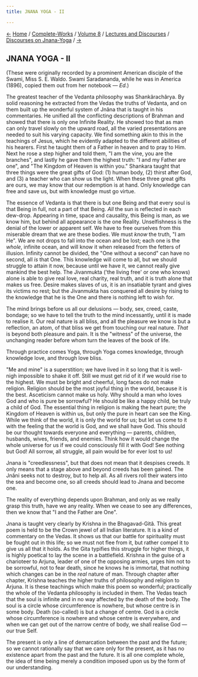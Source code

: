 ```yaml
---
title: JNANA YOGA - II

---
```

<div>

[←](jnana-yoga_i.htm) [Home](../../../../index.htm) /
[Complete-Works](../../../complete_works.htm) / [Volume
8](../../volume_8_contents.htm) / [Lectures and
Discourses](../lectures_and_discourses_contents.htm) / [Discourses on
Jnana-Yoga](discourses_on_jnana-yoga_contents.htm)
/ [→](jnana-yoga_iii.htm)

  

## JNANA YOGA - II

(These were originally recorded by a prominent American disciple of the
Swami, Miss S. E. Waldo. Swami Saradananda, while he was in America
(1896), copied them out from her notebook — *Ed*.)

The greatest teacher of the Vedanta philosophy was Shankârachârya. By
solid reasoning he extracted from the Vedas the truths of Vedanta, and
on them built up the wonderful system of Jnâna that is taught in his
commentaries. He unified all the conflicting descriptions of Brahman and
showed that there is only one Infinite Reality. He showed too that as
man can only travel slowly on the upward road, all the varied
presentations are needed to suit his varying capacity. We find something
akin to this in the teachings of Jesus, which he evidently adapted to
the different abilities of his hearers. First he taught them of a Father
in heaven and to pray to Him. Next he rose a step higher and told them,
"I am the vine, you are the branches", and lastly he gave them the
highest truth: "I and my Father are one", and "The Kingdom of Heaven is
within you." Shankara taught that three things were the great gifts of
God: (1) human body, (2) thirst after God, and (3) a teacher who can
show us the light. When these three great gifts are ours, we may know
that our redemption is at hand. Only knowledge can free and save us, but
with knowledge must go virtue.

The essence of Vedanta is that there is but one Being and that every
soul is that Being in full, not a part of that Being. *All* the sun is
reflected in each dew-drop. Appearing in time, space and causality, this
Being is man, as we know him, but behind all appearance is the one
Reality. Unselfishness is the denial of the lower or apparent self. We
have to free ourselves from this miserable dream that we are these
bodies. We must *know* the truth, "I am He". We are not drops to fall
into the ocean and be lost; each one is the *whole*, infinite ocean, and
will know it when released from the fetters of illusion. Infinity cannot
be divided, the "One without a second" can have no second, all *is* that
One. This knowledge will come to all, but we should struggle to attain
it now, because until we have it, we cannot really give mankind the best
help. The Jivanmukta ('the living free' or one who knows) alone is able
to give real love, real charity, real truth, and it is truth alone that
makes us free. Desire makes slaves of us, it is an insatiable tyrant and
gives its victims no rest; but the Jivanmukta has conquered all desire
by rising to the knowledge that he is the One and there is nothing left
to wish for.

The mind brings before us all our delusions — body, sex, creed, caste,
bondage; so we have to tell the truth to the mind incessantly, until it
is made to realise it. Our real nature is all bliss, and all the
pleasure we know is but a reflection, an atom, of that bliss we get from
touching our real nature. *That* is beyond both pleasure and pain. It is
the "witness" of the universe, the unchanging reader before whom turn
the leaves of the book of life.

Through practice comes Yoga, through Yoga comes knowledge, through
knowledge love, and through love bliss.

"Me and mine" is a superstition; we have lived in it so long that it is
well-nigh impossible to shake it off. Still we must get rid of it if we
would rise to the highest. We must be bright and cheerful, long faces do
not make religion. Religion should be the most joyful thing in the
world, because it is the best. Asceticism cannot make us holy. Why
should a man who loves God and who is pure be sorrowful? He should be
like a happy child, be truly a child of God. The essential thing in
religion is making the heart pure; the Kingdom of Heaven is within us,
but only the pure in heart can see the King. While we think of the
world, it is only the world for us; but let us come to it with the
feeling that the world is God, and we shall have God. This should be our
thought towards everyone and everything — parents, children, husbands,
wives, friends, and enemies. Think how it would change the whole
universe for us if we could consciously fill it with God! See nothing
but God! All sorrow, all struggle, all pain would be for ever lost to
us!

Jnana is "creedlessness", but that does not mean that it despises
creeds. It only means that a stage above and beyond creeds has been
gained. The Jnâni seeks not to destroy, but to help all. As all rivers
roll their waters into the sea and become one, so all creeds should lead
to Jnana and become one.

The reality of everything depends upon Brahman, and only as we really
grasp this truth, have we any reality. When we cease to see any
differences, then we know that "I and the Father are One".

Jnana is taught very clearly by Krishna in the Bhagavad-Gitâ. This great
poem is held to be the Crown jewel of all Indian literature. It is a
kind of commentary on the Vedas. It shows us that our battle for
spirituality must be fought out in this life; so we must not flee from
it, but rather compel it to give us all that it holds. As the Gita
typifies this struggle for higher things, it is highly poetical to lay
the scene in a battlefield. Krishna in the guise of a charioteer to
Arjuna, leader of one of the opposing armies, urges him not to be
sorrowful, not to fear death, since he knows he is immortal, that
nothing which changes can be in the *real* nature of man. Through
chapter after chapter, Krishna teaches the higher truths of philosophy
and religion to Arjuna. It is these teachings which make this poem so
wonderful; practically the whole of the Vedanta philosophy is included
in them. The Vedas teach that the soul is infinite and in no way
affected by the death of the body. The soul is a circle whose
circumference is nowhere, but whose centre is in some body. Death
(so-called) is but a change of centre. God is a circle whose
circumference is nowhere and whose centre is everywhere, and when we can
get out of the narrow centre of body, we shall realise God — our true
Self.

The present is only a line of demarcation between the past and the
future; so we cannot rationally say that we care only for the present,
as it has no existence apart from the past and the future. It is all one
complete whole, the idea of time being merely a condition imposed upon
us by the form of our understanding.

</div>
